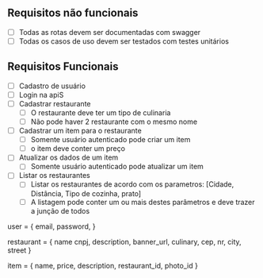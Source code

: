 ## Requisitos não funcionais
- [ ] Todas as rotas devem ser documentadas com swagger
- [ ] Todas os casos de uso devem ser testados com testes unitários 

## Requisitos Funcionais
- [ ] Cadastro de usuário
- [ ] Login na apiS
- [ ] Cadastrar restaurante
  - [ ] O restaurante deve ter um tipo de culinaria
  - [ ] Não pode haver 2 restaurante com o mesmo nome

- [ ] Cadastrar um item para o restaurante
  - [ ] Somente usuário autenticado pode criar um item
  - [ ] o item deve conter um preço
- [ ] Atualizar os dados de um item
  - [ ] Somente usuário autenticado pode atualizar um item
- [ ] Listar os restaurantes
  - [ ] Listar os restaurantes de acordo com os parametros: [Cidade, Distância, Tipo de cozinha, prato]
  - [ ] A listagem pode conter um ou mais destes parâmetros e deve trazer a junção de todos

user = {
  email,
  password,
}

restaurant = {
  name
  cnpj,
  description,
  banner_url,
  culinary,
  cep,
  nr,
  city,
  street
}

item = {
  name,
  price,
  description,
  restaurant_id,
  photo_id
}